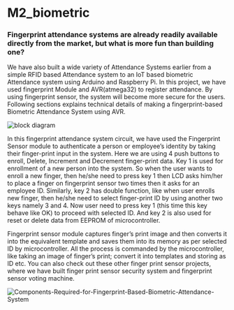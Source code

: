 
# M2_biometric 
### Fingerprint attendance systems are already readily available directly from the market, but what is more fun than building one?
We have also built a wide variety of Attendance Systems  earlier from a simple RFID based Attendance system to an IoT based biometric Attendance system  using Arduino and Raspberry Pi. 
In this project, we have used fingerprint Module and AVR(atmega32) to register attendance. By using fingerprint sensor, the system will become more secure for the users. Following sections explains technical details of making a fingerprint-based Biometric Attendance System using AVR.

![block diagram](https://user-images.githubusercontent.com/91199828/164916294-a0f5012d-2a3b-495d-a965-3f6bfd352c70.png)


In this fingerprint attendance system circuit, we have used the Fingerprint Sensor module to authenticate a person or employee’s identity by taking their finger-print input in the system. Here we are using 4 push buttons to enroll, Delete, Increment and Decrement finger-print data. Key 1 is used for enrollment of a new person into the system. So when the user wants to enroll a new finger, then he/she need to press key 1 then LCD asks him/her to place a finger on fingerprint sensor two times then it asks for an employee ID. Similarly, key 2 has double function, like when user enrolls new finger, then he/she need to select finger-print ID by using another two keys namely 3 and 4. Now user need to press key 1 (this time this key behave like OK) to proceed with selected ID. And key 2 is also used for reset or delete data from EEPROM of microcontroller.

Fingerprint sensor module captures finger’s print image and then converts it into the equivalent template and saves them into its memory as per selected ID by microcontroller. All the process is commanded by the microcontroller, like taking an image of finger’s print; convert it into templates and storing as ID etc. You can also check out these other finger print sensor projects, where we have built finger print sensor security system and fingerprint sensor voting machine.   

![Components-Required-for-Fingerprint-Based-Biometric-Attendance-System](https://user-images.githubusercontent.com/91199828/164912766-293a9ca9-abbe-47fd-bab4-e7f8cc95d800.jpg)
